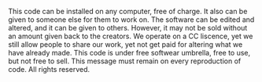 This code can be installed on any computer, free of charge.  It also can be given to someone else for them to work on.  The software can be edited and altered, and it can be given to others.  However, it may not be sold without an amount given back to the creators.  We operate on a CC liscence, yet we still allow people to share our work, yet not get paid for altering what we have already made.  This code is under free softwear umbrella, free to use, but not free to sell.  This message must remain on every reproduction of code.  All rights reserved.  